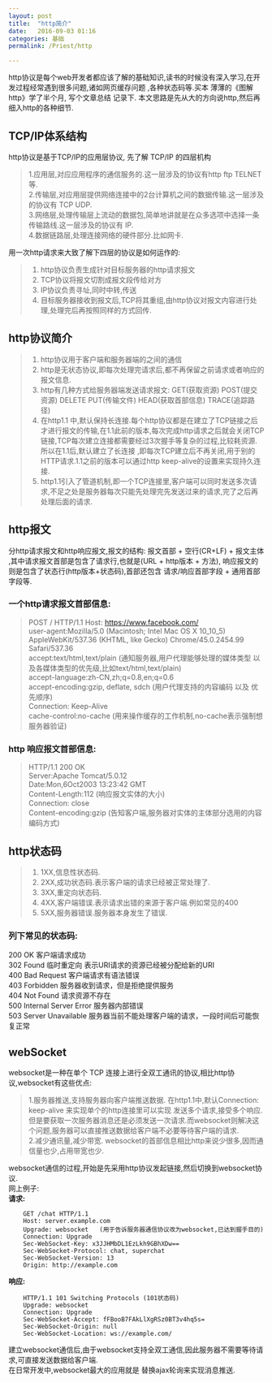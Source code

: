 ```yaml
---
layout: post  
title:  "http简介"  
date:   2016-09-03 01:16  
categories: 基础  
permalink: /Priest/http 

---
```


http协议是每个web开发者都应该了解的基础知识,读书的时候没有深入学习,在开发过程经常遇到很多问题,诸如网页缓存问题
,各种状态码等.买本 薄薄的《图解http》学了半个月, 写个文章总结 记录下. 本文思路是先从大的方向说http,然后再细入http的各种细节.


## TCP/IP体系结构  
http协议是基于TCP/IP的应用层协议, 先了解 TCP/IP 的四层机构      

 > 1.应用层,对应应用程序的通信服务的.这一层涉及的协议有http ftp TELNET等.  
 > 2.传输层,对应用层提供网络连接中的2台计算机之间的数据传输.这一层涉及的协议有 TCP UDP.  
 > 3.网络层,处理传输层上流动的数据包,简单地讲就是在众多选项中选择一条传输路线.这一层涉及的协议有 IP.  
 > 4.数据链路层,处理连接网络的硬件部分.比如网卡.  
 
用一次http请求来大致了解下四层的协议是如何运作的:

 > 1. http协议负责生成针对目标服务器的http请求报文     
 > 2. TCP协议将报文切割成报文段传给对方  
 > 3. IP协议负责寻址,同时中转,传送  
 > 4. 目标服务器接收到报文后,TCP将其重组,由http协议对报文内容进行处理,处理完后再按照同样的方式回传.  

## http协议简介  
 > 1. http协议用于客户端和服务器端的之间的通信
 > 2. http是无状态协议,即每次处理完请求后,都不再保留之前请求或者响应的报文信息.
 > 3. http有几种方式给服务器端发送请求报文: GET(获取资源) POST(提交资源)  DELETE PUT(传输文件) HEAD(获取首部信息) TRACE(追踪路径)
 > 4. 在http1.1 中,默认保持长连接.每个http协议都是在建立了TCP链接之后才进行报文的传输,在1.1此前的版本,每次完成http请求之后就会关闭TCP链接,TCP每次建立连接都需要经过3次握手等复杂的过程,比较耗资源.所以在1.1后,默认建立了长连接
,即每次TCP建立后不再关闭,用于别的HTTP请求.1.1之前的版本可以通过http keep-alive的设置来实现持久连接.
 > 5. http1.1引入了管道机制,即一个TCP连接里,客户端可以同时发送多次请求,不足之处是服务器每次只能先处理完先发送过来的请求,完了之后再处理后面的请求.
  
## http报文   
  分http请求报文和http响应报文,报文的结构:   报文首部  + 空行(CR+LF)  + 报文主体 ,其中请求报文首部是包含了请求行,也就是(URL + http版本 + 方法),
  响应报文的则是包含了状态行(http版本+状态码),首部还包含 请求/响应首部字段 + 通用首部字段等.  
  
### 一个http请求报文首部信息:  
  > POST / HTTP/1.1 
  > Host: https://www.facebook.com/  
  > user-agent:Mozilla/5.0 (Macintosh; Intel Mac OS X 10_10_5) AppleWebKit/537.36 (KHTML, like Gecko) Chrome/45.0.2454.99 Safari/537.36  
  > accept:text/html,text/plain   (通知服务器,用户代理能够处理的媒体类型 以及各媒体类型的优先级,比如text/html,text/plain)  
  > accept-language:zh-CN,zh;q=0.8,en;q=0.6   
  > accept-encoding:gzip, deflate, sdch (用户代理支持的内容编码 以及 优先顺序)  
  > Connection: Keep-Alive  
  > cache-control:no-cache (用来操作缓存的工作机制,no-cache表示强制想服务器验证)
  
### http 响应报文首部信息:  
 > HTTP/1.1 200 OK  
 > Server:Apache Tomcat/5.0.12  
 > Date:Mon,6Oct2003 13:23:42 GMT  
 > Content-Length:112 (响应报文实体的大小)  
 > Connection: close  
 > Content-encoding:gzip (告知客户端,服务器对实体的主体部分选用的内容编码方式)  

## http状态码    
 > 1. 1XX,信息性状态码.  
 > 2. 2XX,成功状态码.表示客户端的请求已经被正常处理了.  
 > 3. 3XX,重定向状态码.  
 > 4. 4XX,客户端错误.表示请求出错的来源于客户端.例如常见的400  
 > 5. 5XX,服务器错误.服务器本身发生了错误.  
 
### 列下常见的状态码:  
 200 OK  客户端请求成功  
 302 Found 临时重定向 表示URI请求的资源已经被分配给新的URI  
 400 Bad Request   客户端请求有语法错误  
 403 Forbidden   服务器收到请求，但是拒绝提供服务  
 404 Not Found   请求资源不存在   
 500 Internal Server Error  服务器内部错误  
 503 Server Unavailable  服务器当前不能处理客户端的请求，一段时间后可能恢复正常  
 
## webSocket  
websocket是一种在单个 TCP 连接上进行全双工通讯的协议,相比http协议,websocket有这些优点:  

> 1.服务器推送,支持服务器向客户端推送数据. 在http1.1中,默认Connection: keep-alive 来实现单个的http连接里可以实现
 发送多个请求,接受多个响应.但是要获取一次服务器消息还是必须发送一次请求.而websocket则解决这个问题,服务器可以直接推送数据给客户端不必要等待客户端的请求.   
> 2.减少通讯量,减少带宽. websocket的首部信息相比http来说少很多,因而通信量也少,占用带宽也少.  
 
   websocket通信的过程,开始是先采用http协议发起链接,然后切换到websocket协议.  
   网上例子:  
 **请求:**  
 
```
    GET /chat HTTP/1.1  
    Host: server.example.com  
    Upgrade: websocket   (用于告诉服务器通信协议改为websocket,已达到握手目的)  
    Connection: Upgrade  
    Sec-WebSocket-Key: x3JJHMbDL1EzLkh9GBhXDw==  
    Sec-WebSocket-Protocol: chat, superchat  
    Sec-WebSocket-Version: 13  
    Origin: http://example.com  
```  
 
 **响应:**  
 
```
    HTTP/1.1 101 Switching Protocols (101状态码)  
    Upgrade: websocket  
    Connection: Upgrade  
    Sec-WebSocket-Accept: fFBooB7FAkLlXgRSz0BT3v4hq5s=  
    Sec-WebSocket-Origin: null  
    Sec-WebSocket-Location: ws://example.com/  
```  
 
 
 建立websocket通信后,由于websocket支持全双工通信,因此服务器不需要等待请求,可直接发送数据给客户端.   
 在日常开发中,websocket最大的应用就是 替换ajax轮询来实现消息推送.
 
 
 